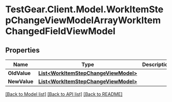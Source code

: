 # TestGear.Client.Model.WorkItemStepChangeViewModelArrayWorkItemChangedFieldViewModel

## Properties

Name | Type | Description | Notes
------------ | ------------- | ------------- | -------------
**OldValue** | [**List&lt;WorkItemStepChangeViewModel&gt;**](WorkItemStepChangeViewModel.md) |  | [optional] 
**NewValue** | [**List&lt;WorkItemStepChangeViewModel&gt;**](WorkItemStepChangeViewModel.md) |  | [optional] 

[[Back to Model list]](../README.md#documentation-for-models) [[Back to API list]](../README.md#documentation-for-api-endpoints) [[Back to README]](../README.md)

